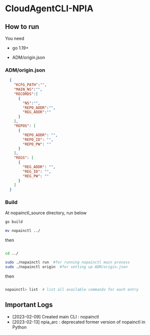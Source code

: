 # CloudAgentCLI-NPIA


## How to run

You need

- go 1.19+

- ADM/origin.json

### ADM/origin.json 


```json
  {
    "KCFG_PATH":"",
    "MAIN_NS":"",
    "RECORDS":[
      {
        "NS":"",
        "REPO_ADDR":"",
        "REG_ADDR":""
      }
    ],
    "REPOS": [
      {
        "REPO_ADDR": "",
        "REPO_ID": "",
        "REPO_PW": ""
      }
    ],
    "REGS": [
      {
        "REG_ADDR": "",
        "REG_ID": "",
        "REG_PW": ""
      }
    ]
  }

```

### Build

At nopainctl_source directory, run below

```bash
go build

mv nopainctl ../

```

then 

```bash

cd ../

sudo ./nopainctl run  #for running nopainctl main process
sudo ./nopainctl origin  #for setting up ADM/origin.json

```

then

```bash

nopainctl> list  # list all available commands for each entry

```

## Important Logs

- [2023-02-09] Created main CLI : nopainctl
- [2023-02-13] npia_arc : deprecated former version of nopainctl in Python